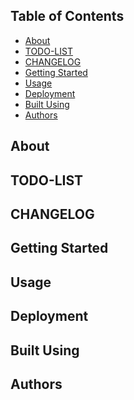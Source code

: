 <include path="./p/0_header.md"></include>

<h2>Table of Contents</h2>

- [About ](#about-)
- [TODO-LIST ](#todo-list-)
- [CHANGELOG ](#changelog-)
- [Getting Started ](#getting-started-)
- [Usage ](#usage-)
- [Deployment ](#deployment-)
- [Built Using ](#built-using-)
- [Authors ](#authors-)

## About <a name = "about"></a>

<include path="./p/1_about.md"></include>

## TODO-LIST <a name = "todo"></a>

<include path="./../TODO.md"></include>

## CHANGELOG <a name = "changelog"></a>

<include path="./../CHANGELOG.md"></include>

## Getting Started <a name = "getting_started"></a>

<include path="./p/3_getting_started.md"></include>

<include path="./p/3_1_prerequisistes.md"></include>

<include path="./p/3_2_instaling.md"></include>

<include path="./p/3_3_tests.md"></include>

## Usage <a name="usage"></a>

<include path="./p/4_usage.md"></include>

## Deployment <a name = "deployment"></a>

<include path="./p/5_deployment.md"></include>

## Built Using <a name = "built_using"></a>

<include path="./p/6_built_using.md"></include>

## Authors <a name = "authors"></a>

<include path="./p/7_authors.md"></include>
